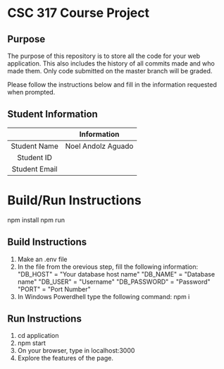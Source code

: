 # CSC 317 Course Project

## Purpose

The purpose of this repository is to store all the code for your web application. This also includes the history of all commits made and who made them. Only code submitted on the master branch will be graded.

Please follow the instructions below and fill in the information requested when prompted.

## Student Information

|               |      Information       |
|:-------------:|:----------------------:|
| Student Name  |   Noel Andolz Aguado   |
| Student ID    |                        |
| Student Email |                        |



# Build/Run Instructions
npm install npm run
## Build Instructions
1. Make an .env file
2. In the file from the orevious step, fill the following information: "DB_HOST" = "Your database host name"
"DB_NAME" = "Database name"
"DB_USER" = "Username"
"DB_PASSWORD" = "Password"
"PORT" = "Port Number"
3. In Windows Powerdhell type the following command:
npm i


## Run Instructions
1. cd application
2. npm start
3. On your browser, type in localhost:3000
4. Explore the features of the page.
